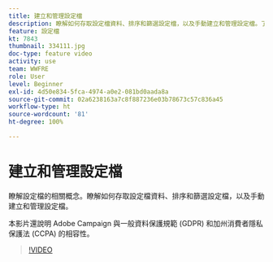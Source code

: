 ```yaml
---
title: 建立和管理設定檔
description: 瞭解如何存取設定檔資料、排序和篩選設定檔，以及手動建立和管理設定檔。了解應該遵守一般資料保護規範 (GDPR) 和加州消費者隱私保護法 (CCPA) 的規定。
feature: 設定檔
kt: 7843
thumbnail: 334111.jpg
doc-type: feature video
activity: use
team: WWFRE
role: User
level: Beginner
exl-id: 4d50e834-5fca-4974-a0e2-081bd0aada8a
source-git-commit: 02a6238163a7c8f887236e03b78673c57c836a45
workflow-type: ht
source-wordcount: '81'
ht-degree: 100%

---
```


# 建立和管理設定檔

瞭解設定檔的相關概念。瞭解如何存取設定檔資料、排序和篩選設定檔，以及手動建立和管理設定檔。

本影片還說明 Adobe Campaign 與一般資料保護規範 (GDPR) 和加州消費者隱私保護法 (CCPA) 的相容性。

>[!VIDEO](https://video.tv.adobe.com/v/334111?quality=12)
